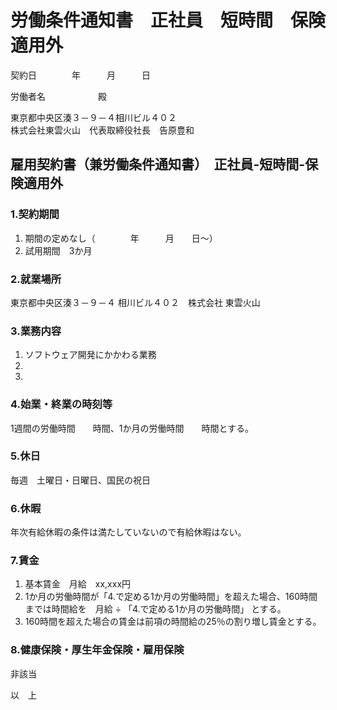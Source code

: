 # 労働条件通知書　正社員　短時間　保険適用外

契約日　　　　年　　　月　　　日

労働者名　　　　　　殿

東京都中央区湊３－９－４相川ビル４０２  
株式会社東雲火山　代表取締役社長　告原豊和

##  雇用契約書（兼労働条件通知書）　正社員-短時間-保険適用外

### 1.契約期間

1. 期間の定めなし（　　　　年　　　月　　日～）
2. 試用期間　3か月

### 2.就業場所

東京都中央区湊３－９－４ 相川ビル４０２　株式会社 東雲火山

### 3.業務内容

1. ソフトウェア開発にかかわる業務
2.
3.

### 4.始業・終業の時刻等

1週間の労働時間　　時間、1か月の労働時間　　時間とする。

### 5.休日

毎週　土曜日・日曜日、国民の祝日

### 6.休暇

年次有給休暇の条件は満たしていないので有給休暇はない。

### 7.賃金

1. 基本賃金　月給　xx,xxx円
2. 1か月の労働時間が「4.で定める1か月の労働時間」を超えた場合、160時間までは時間給を　月給 ÷ 「4.で定める1か月の労働時間」 とする。
3. 160時間を超えた場合の賃金は前項の時間給の25％の割り増し賃金とする。

### 8.健康保険・厚生年金保険・雇用保険

非該当


以　上
